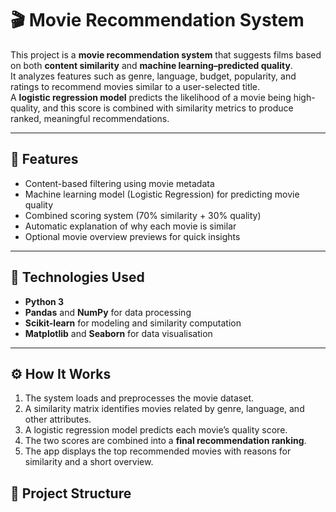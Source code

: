 # 🎬 Movie Recommendation System

This project is a **movie recommendation system** that suggests films based on both **content similarity** and **machine learning–predicted quality**.  
It analyzes features such as genre, language, budget, popularity, and ratings to recommend movies similar to a user-selected title.  
A **logistic regression model** predicts the likelihood of a movie being high-quality, and this score is combined with similarity metrics to produce ranked, meaningful recommendations.

---

## 🧠 Features
- Content-based filtering using movie metadata  
- Machine learning model (Logistic Regression) for predicting movie quality  
- Combined scoring system (70% similarity + 30% quality)  
- Automatic explanation of why each movie is similar  
- Optional movie overview previews for quick insights  

---

## 🧩 Technologies Used
- **Python 3**
- **Pandas** and **NumPy** for data processing  
- **Scikit-learn** for modeling and similarity computation  
- **Matplotlib** and **Seaborn** for data visualisation  

---

## ⚙️ How It Works
1. The system loads and preprocesses the movie dataset.  
2. A similarity matrix identifies movies related by genre, language, and other attributes.  
3. A logistic regression model predicts each movie’s quality score.  
4. The two scores are combined into a **final recommendation ranking**.  
5. The app displays the top recommended movies with reasons for similarity and a short overview.



## 📁 Project Structure
